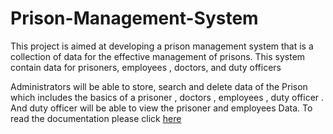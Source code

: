 # Prison-Management-System
This project is aimed at developing a prison management system that is a collection of data for the effective management of prisons. This system contain data for prisoners, employees , doctors, and duty officers 

Administrators will be able to store, search and delete data of the Prison which includes the basics of a prisoner , doctors , employees , duty officer .
And duty officer will be able to view the prisoner and employees Data.
To read the documentation please click [here](311-Refugee-management-Report.docx)


